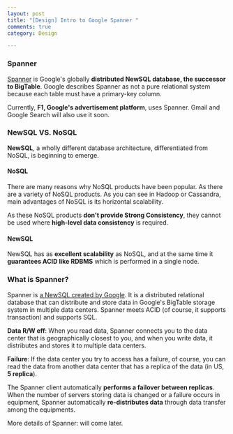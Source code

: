 ```yaml
---
layout: post
title: "[Design] Intro to Google Spanner "
comments: true
category: Design

---
```


### Spanner

[Spanner](http://en.wikipedia.org/wiki/Spanner_%28database%29) is Google's globally __distributed NewSQL database, the successor to BigTable__. Google describes Spanner as not a pure relational system because each table must have a primary-key column. 

Currently, __F1, Google's advertisement platform__, uses Spanner. Gmail and Google Search will also use it soon.

### NewSQL VS. NoSQL

__NewSQL__, a wholly different database architecture, differentiated from NoSQL, is beginning to emerge. 

#### NoSQL

There are many reasons why NoSQL products have been popular. As there are a variety of NoSQL products. As you can see in Hadoop or Cassandra, main advantages of NoSQL is its horizontal scalability. 

As these NoSQL products __don't provide Strong Consistency__, they cannot be used where __high-level data consistency__ is required. 

#### NewSQL

NewSQL has as __excellent scalability__ as NoSQL, and at the same time it __guarantees ACID like RDBMS__ which is performed in a single node. 

### What is Spanner?

Spanner is [a NewSQL created by Google](http://www.cubrid.org/blog/dev-platform/spanner-globally-distributed-database-by-google/). It is a distributed relational database that can distribute and store data in Google's BigTable storage system in multiple data centers. Spanner meets ACID (of course, it supports transaction) and supports SQL. 

__Data R/W eff__: When you read data, Spanner connects you to the data center that is geographically closest to you, and when you write data, it distributes and stores it to multiple data centers. 

__Failure__: If the data center you try to access has a failure, of course, you can read the data from another data center that has a replica of the data (in US, __5 replica__). 

The Spanner client automatically __performs a failover between replicas__. When the number of servers storing data is changed or a failure occurs in equipment, Spanner automatically __re-distributes data__ through data transfer among the equipments.

More details of Spanner: will come later. 
